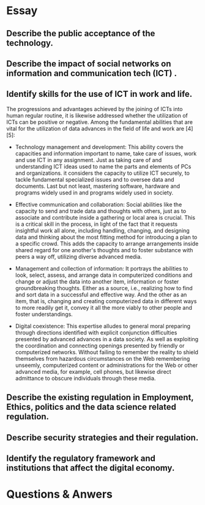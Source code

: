 # Essay

## Describe the public acceptance of the technology.


## Describe the impact of social networks on information and communication tech (ICT) .


## Identify skills for the use of ICT in work and life.

The progressions and advantages achieved by the joining of ICTs into human regular routine, it is likewise addressed whether the utilization of ICTs can be positive or negative. Among the fundamental abilities that are vital for the utilization of data advances in the field of life and work are [4][5]: 

* Technology management and development: This ability covers the capacities and information important to name, take care of issues, work and use ICT in any assignment. Just as taking care of and understanding ICT ideas used to name the parts and elements of PCs and organizations. it considers the capacity to utilize ICT securely, to tackle fundamental specialized issues and to oversee data and documents. Last but not least, mastering software, hardware and programs widely used in and programs widely used in society. 

* Effective communication and collaboration: Social abilities like the capacity to send and trade data and thoughts with others, just as to associate and contribute inside a gathering or local area is crucial. This is a critical skill in the process, in light of the fact that it requests insightful work all alone, including handling, changing, and designing data and thinking about the most fitting method for introducing a plan to a specific crowd. This adds the capacity to arrange arrangements inside shared regard for one another's thoughts and to foster substance with peers a way off, utilizing diverse advanced media. 

* Management and collection of information: It portrays the abilities to look, select, assess, and arrange data in computerized conditions and change or adjust the data into another item, information or foster groundbreaking thoughts. Either as a source, i.e., realizing how to find and sort data in a successful and effective way. And the other as an item, that is, changing and creating computerized data in different ways to more readily get it, convey it all the more viably to other people and foster understandings. 

* Digital coexistence: This expertise alludes to general moral preparing through directions identified with explicit conjunction difficulties presented by advanced advances in a data society. As well as exploiting the coordination and connecting openings presented by friendly or computerized networks. Without failing to remember the reality to shield themselves from hazardous circumstances on the Web remembering unseemly, computerized content or administrations for the Web or other advanced media, for example, cell phones, but likewise direct admittance to obscure individuals through these media. 

## Describe the existing regulation in Employment, Ethics, politics and the data science related regulation.


## Describe security strategies and their regulation.


## Identify the regulatory framework and institutions that affect the digital economy.


# Questions & Anwers
